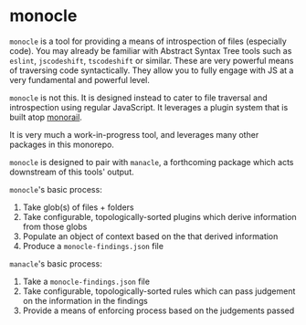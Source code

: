 # monocle

`monocle` is a tool for providing a means of introspection of files (especially code). You may already be familiar with Abstract Syntax Tree tools such as `eslint`, `jscodeshift`, `tscodeshift` or similar. These are very powerful means of traversing code syntactically. They allow you to fully engage with JS at a very fundamental and powerful level.

`monocle` is not this. It is designed instead to cater to file traversal and introspection using regular JavaScript. It leverages a plugin system that is built atop [monorail](https://github.com/brekk/monoculture/tree/main/packages/monorail).

It is very much a work-in-progress tool, and leverages many other packages in this monorepo.

`monocle` is designed to pair with `manacle`, a forthcoming package which acts downstream of this tools' output.

`monocle`'s basic process:

 1. Take glob(s) of files + folders
 2. Take configurable, topologically-sorted plugins which derive information from those globs
 3. Populate an object of context based on the that derived information
 4. Produce a `monocle-findings.json` file

`manacle`'s basic process:

 1. Take a `monocle-findings.json` file
 2. Take configurable, topologically-sorted rules which can pass judgement on the information in the findings
 3. Provide a means of enforcing process based on the judgements passed
